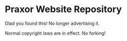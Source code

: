 # Praxor Website Repository

Glad you found this! No longer advertising it.

Normal copyright laws are in effect. No forking!
